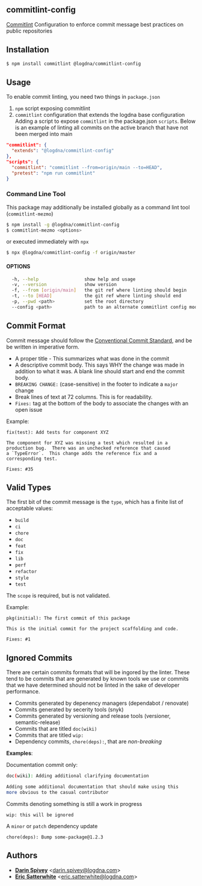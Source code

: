 ## commitlint-config

[Commitlint][] Configuration to enforce commit message best practices on public repositories

## Installation

```bash
$ npm install commitlint @logdna/commitlint-config
```

## Usage

To enable commit linting, you need two things in `package.json`

1. `npm` script exposing commitlint
2. `commitlint` configuration that extends the logdna base configuration
Adding a script to expose `commitlint` in the package.json `scripts`.
Below is an example of linting all commits on the active branch that have not been merged into main
```json
"commitlint": {
  "extends": "@logdna/commitlint-config"
},
"scripts": {
  "commitlint": "commitlint --from=origin/main --to=HEAD",
  "pretest": "npm run commitlint"
}
```

### Command Line Tool

This package may additionally be installed globally as a command lint tool (`commitlint-mezmo`)

```bash
$ npm install -g @logdna/commitlint-config
$ commitlint-mezmo <options>
```

or executed immediately with `npx`

```bash
$ npx @logdna/commitlint-config -f origin/master
```

#### OPTIONS

```bash
  -h, --help                 show help and usage
  -v, --version              show version
  -f, --from [origin/main]   the git ref where linting should begin
  -t, --to [HEAD]            the git ref where linting should end
  -p, --pwd <path>           set the root directory
  --config <path>            path to an alternate commitlint config module
```

## Commit Format

Commit message should follow the [Conventional Commit Standard][], and be be
written in imperative form.

* A proper title - This summarizes what was done in the commit
* A descriptive commit body. This says WHY the change was made in addition to
what it was. A blank line should start and end the commit body.
* `BREAKING CHANGE:` (case-sensitive) in the footer to indicate a `major` change
* Break lines of text at 72 columns.  This is for readability.
* `Fixes:` tag at the bottom of the body to associate the changes with an open issue

Example:

```shell
fix(test): Add tests for component XYZ

The component for XYZ was missing a test which resulted in a
production bug.  There was an unchecked reference that caused
a `TypeError`.  This change adds the reference fix and a
corresponding test.

Fixes: #35
```

## Valid Types
The first bit of the commit message is the `type`, which has a finite list
of acceptable values:

* `build`
* `ci`
* `chore`
* `doc`
* `feat`
* `fix`
* `lib`
* `perf`
* `refactor`
* `style`
* `test`

The `scope` is required, but is not validated.

Example:

```txl
pkg(initial): The first commit of this package

This is the initial commit for the project scaffolding and code.

Fixes: #1
```
## Ignored Commits

There are certain commits formats that will be ingored by the linter. These tend to be
commits that are generated by known tools we use or commits that we have determined
should not be linted in the sake of developer performance.

* Commits generated by depenency managers (dependabot / renovate)
* Commits generated by secerity tools (snyk)
* Commits generated by versioning and release tools (versioner, semantic-release)
* Commits that are titled `doc(wiki)`
* Commits that are titled `wip:`
* Dependency commits, `chore(deps):`,  that are *non-breaking*

**Examples**:

Documentation commit only:
```bash
doc(wiki): Adding additional clarifying documentation

Adding some additional documentation that should make using this
more obvious to the casual contributor
```

Commits denoting something is still a work in progress

```txl
wip: this will be ignored
```

A `minor` or `patch` dependency update
```txl
chore(deps): Bump some-package@1.2.3
```

## Authors

* [**Darin Spivey**](mailto:darin.spivey@logdna.com) &lt;darin.spivey@logdna.com&gt;
* [**Eric Satterwhite**](mailto:eric.satterwhite@logdna.com) &lt;eric.satterwhite@logdna.com&gt;

[Commitlint]: https://commitlint.js.org
[Conventional Commit Standard]: https://www.conventionalcommits.org/en/v1.0.0/
